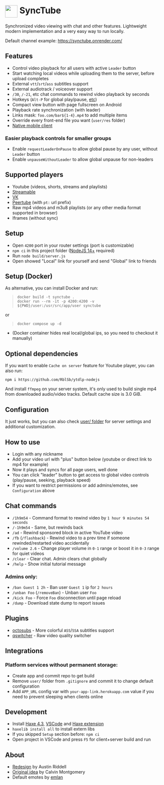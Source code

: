 # <img src="./res/img/favicon.svg" width="40" height="40" align="top"> SyncTube
Synchronized video viewing with chat and other features.
Lightweight modern implementation and a very easy way to run locally.

Default channel example: https://synctube.onrender.com/

## Features
- Control video playback for all users with active `Leader` button
- Start watching local videos while uploading them to the server, before upload completes
- External `vtt`/`srt`/`ass` subtitles support
- External audiotrack / voiceover support
- `/30`, `/-21`, etc chat commands to rewind video playback by seconds
- Hotkeys (`Alt-P` for global play/pause, [etc](https://github.com/RblSb/SyncTube/blob/382f9b2ebedca905028341825350a0fa69d88673/src/client/Buttons.hx#L416-L427))
- Compact view button with page fullscreen on Android
- Playback rate synchronization (with leader)
- Links mask: `foo.com/bar${1-4}.mp4` to add multiple items
- Override every front-end file you want (`user/res` folder)
- [Native mobile client](https://github.com/RblSb/SyncTubeApp)

### Easier playback controls for smaller groups
- Enable `requestLeaderOnPause` to allow global pause by any user, without `Leader` button
- Enable `unpauseWithoutLeader` to allow global unpause for non-leaders

## Supported players
- Youtube (videos, shorts, streams and playlists)
- [Streamable](https://streamable.com)
- [VK](https://vk.com/video)
- [Peertube](https://joinpeertube.org) (with `pt:` url prefix)
- Raw mp4 videos and m3u8 playlists (or any other media format supported in browser)
- Iframes (without sync)

## Setup
- Open `4200` port in your router settings (port is customizable)
- `npm ci` in this project folder ([NodeJS 14+](https://nodejs.org) required)
- Run `node build/server.js`
- Open showed "Local" link for yourself and send "Global" link to friends

## Setup (Docker)
As alternative, you can install Docker and run:
> ```shell
> docker build -t synctube .
> docker run --rm -it -p 4200:4200 -v ${PWD}/user:/usr/src/app/user synctube
> ```

or

> ```shell
> docker compose up -d
> ```

- (Docker container hides real local/global ips, so you need to checkout it manually)


## Optional dependencies
If you want to enable `Cache on server` feature for Youtube player, you can also run:
```shell
npm i https://github.com/RblSb/ytdlp-nodejs
```
And install `ffmpeg` on your server system, it's only used to build single mp4 from downloaded audio/video tracks. Default cache size is 3.0 GiB.

## Configuration
It just works, but you can also check [user/ folder](/user/README.md) for server settings and additional customization.

## How to use
- Login with any nickname
- Add your video url with "plus" button below (youtube or direct link to mp4 for example)
- Now it plays and syncs for all page users, well done
- You can click "leader" button to get access to global video controls (play/pause, seeking, playback speed)
- If you want to restrict permissions or add admins/emotes, see `Configuration` above

## Chat commands
- `/1h9m54` - Command format to rewind video by `1 hour 9 minutes 54 seconds`
- `/-1h9m54` - Same, but rewinds back
- `/ad` - Rewind sponsored block in active YouTube video
- `/fb` (`/flashback`) - Rewind video to a prev time if someone rewinded/restarted video accidentally
- `/volume 2.6` - Change player volume in `0-1` range or boost it in `0-3` range for quiet videos
- `/clear` - Clear chat. Admin clears chat globally
- `/help` - Show initial tutorial message

### Admins only:

- `/ban Guest 1 2h` - Ban user `Guest 1` ip for `2 hours`
- `/unban Foo` (`/removeBan`) - Unban user `Foo`
- `/kick Foo` - Force `Foo` disconnection until page reload
- `/dump` - Download state dump to report issues

## Plugins
- [octosubs](https://github.com/RblSb/SyncTube-octosubs) - More colorful `ASS`/`SSA` subtitles support
- [qswitcher](https://github.com/aNNiMON/SyncTube-QSwitcher) - Raw video quality switcher

## Integrations
### Platform services without permanent storage:
- Create app and commit repo to get build
- Remove `user/` folder from `.gitignore` and commit it to change default configuration
- Add `APP_URL` config var with `your-app-link.herokuapp.com` value if you need to prevent sleeping when clients online

## Development
- Install [Haxe 4.3](https://haxe.org/download/), [VSCode](https://code.visualstudio.com) and [Haxe extension](https://marketplace.visualstudio.com/items?itemName=nadako.vshaxe)
- `haxelib install all` to install extern libs
- If you skipped `Setup` section before: `npm ci`
- Open project in VSCode and press `F5` for client+server build and run

## About
- [Redesign](https://github.com/RblSb/SyncTube/pull/5) by Austin Riddell
- [Original idea](https://github.com/calzoneman/sync) by Calvin Montgomery
- Default emotes by [emlan](https://www.deviantart.com/emlan)
